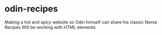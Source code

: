 # odin-recipes
Making a hot and spicy website so Odin himself can share his classic Norse Recipes 
Will be working with HTML elements

